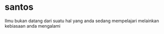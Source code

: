 # santos
Ilmu bukan datang dari suatu hal yang anda sedang mempelajari melainkan kebiasaan anda mengalami
